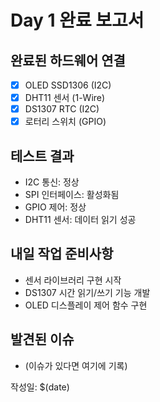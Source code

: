 # Day 1 완료 보고서

## 완료된 하드웨어 연결
- [x] OLED SSD1306 (I2C)
- [x] DHT11 센서 (1-Wire)
- [x] DS1307 RTC (I2C)
- [x] 로터리 스위치 (GPIO)

## 테스트 결과
- I2C 통신: 정상
- SPI 인터페이스: 활성화됨
- GPIO 제어: 정상
- DHT11 센서: 데이터 읽기 성공

## 내일 작업 준비사항
- 센서 라이브러리 구현 시작
- DS1307 시간 읽기/쓰기 기능 개발
- OLED 디스플레이 제어 함수 구현

## 발견된 이슈
- (이슈가 있다면 여기에 기록)

작성일: $(date)
